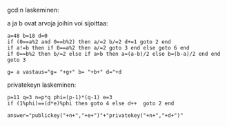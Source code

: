 gcd:n laskeminen:

a ja b ovat arvoja joihin voi sijoittaa:

```
a=48 b=18 d=0
if (0==a%2 and 0==b%2) then a/=2 b/=2 d+=1 goto 2 end
if a!=b then if 0==a%2 then a/=2 goto 3 end else goto 6 end
if 0==b%2 then b/=2 else if a>b then a=(a-b)/2 else b=(b-a)/2 end end goto 3

g= a vastaus="g= "+g+" b= "+b+" d="+d
```

privatekeyn laskeminen:
```
p=11 q=3 n=p*q phi=(p-1)*(q-1) e=3
if (1%phi)==(d*e)%phi then goto 4 else d++  goto 2 end

answer="publickey("+n+","+e+")"+"privatekey("+n+","+d+")"
```
